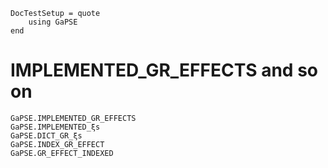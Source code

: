 ```@meta
DocTestSetup = quote
    using GaPSE
end
```

# IMPLEMENTED_GR_EFFECTS and so on


```@docs
GaPSE.IMPLEMENTED_GR_EFFECTS
GaPSE.IMPLEMENTED_ξs
GaPSE.DICT_GR_ξs
GaPSE.INDEX_GR_EFFECT
GaPSE.GR_EFFECT_INDEXED
```
